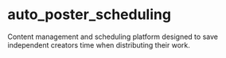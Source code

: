 # auto_poster_scheduling
Content management and scheduling platform designed to save independent creators time when distributing their work.
